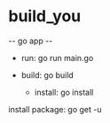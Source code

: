 # build_you


-- go app --

- run: go run main.go

- build: go build
    - install: go install

 install package: go get -u <package-github-url>